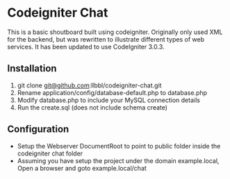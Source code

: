 # Codeigniter Chat

This is a basic shoutboard built using codeigniter. Originally only used XML for the backend, 
but was rewritten to illustrate different types of web services. It has been updated to use 
CodeIgniter 3.0.3.

## Installation

1. git clone git@github.com:llbbl/codeigniter-chat.git
2. Rename application/config/database-default.php to database.php
3. Modify database.php to include your MySQL connection details
4. Run the create.sql (does not include schema create)

## Configuration

* Setup the Webserver DocumentRoot to point to public folder inside the codeigniter chat folder
* Assuming you have setup the project under the domain example.local, Open a browser and goto example.local/chat
